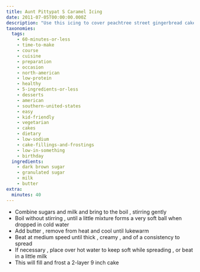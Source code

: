 ```yaml
---
title: Aunt Pittypat S Caramel Icing
date: 2011-07-05T00:00:00.000Z
description: "Use this icing to cover peachtree street gingerbread cake(recipe #459977)!\r\nthis recipe comes from the \"gone with the wind cook book - famous southern cooking recipes\". \r\nthere is a note in the foreward which i love: \"gone with the wind told of a style of living. as well as a romantic drama, a way of living, playing, and eating that thrilled us all.\""
taxonomies:
  tags:
    - 60-minutes-or-less
    - time-to-make
    - course
    - cuisine
    - preparation
    - occasion
    - north-american
    - low-protein
    - healthy
    - 5-ingredients-or-less
    - desserts
    - american
    - southern-united-states
    - easy
    - kid-friendly
    - vegetarian
    - cakes
    - dietary
    - low-sodium
    - cake-fillings-and-frostings
    - low-in-something
    - birthday
  ingredients:
    - dark brown sugar
    - granulated sugar
    - milk
    - butter
extra:
  minutes: 40
---
```

 - Combine sugars and milk and bring to the boil , stirring gently
 - Boil without stirring , until a little mixture forms a very soft ball when dropped in cold water
 - Add butter , remove from heat and cool until lukewarm
 - Beat at medium speed until thick , creamy , and of a consistency to spread
 - If necessary , place over hot water to keep soft while spreading , or beat in a little milk
 - This will fill and frost a 2-layer 9 inch cake
